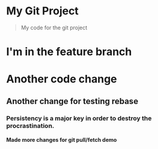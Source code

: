 # My Git Project

> My code for the git project

# I'm in the feature branch
 
# Another code change


## Another change for testing rebase

### Persistency is a major key in order to destroy the procrastination.

#### Made more changes for git pull/fetch demo

